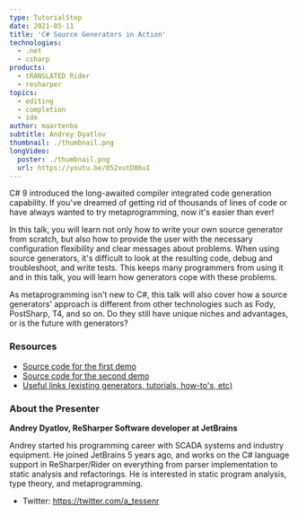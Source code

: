 ```yaml
---
type: TutorialStep
date: 2021-05-11
title: 'C# Source Generators in Action'
technologies:
  - .net
  - csharp
products:
  - tRANSLATED Rider
  - resharper
topics:
  - editing
  - completion
  - ide
author: maartenba
subtitle: Andrey Dyatlov
thumbnail: ./thumbnail.png
longVideo:
  poster: ./thumbnail.png
  url: https://youtu.be/052xutD86uI
---
```


C# 9 introduced the long-awaited compiler integrated code generation capability. If you've dreamed of getting rid of thousands of lines of code or have always wanted to try metaprogramming, now it's easier than ever!

In this talk, you will learn not only how to write your own source generator from scratch, but also how to provide the user with the necessary configuration flexibility and clear messages about problems. When using source generators, it's difficult to look at the resulting code, debug and troubleshoot, and write tests. This keeps many programmers from using it and in this talk, you will learn how generators cope with these problems.

As metaprogramming isn't new to C#, this talk will also cover how a source generators' approach is different from other technologies such as Fody, PostSharp, T4, and so on. Do they still have unique niches and advantages, or is the future with generators?

### Resources

* [Source code for the first demo](https://github.com/TessenR/NotifyPropertyChangedDemo)
* [Source code for the second demo](https://github.com/TessenR/BestPracticesSourceGeneratorsDemo)
* [Useful links (existing generators, tutorials, how-to's, etc)](https://gist.github.com/TessenR/ab40df2d6e971a8d6e5c6c6295d85d11)

### About the Presenter

**Andrey Dyatlov, ReSharper Software developer at JetBrains**

Andrey started his programming career with SCADA systems and industry equipment. He joined JetBrains 5 years ago, and works on the C# language support in ReSharper/Rider on everything from parser implementation to static analysis and refactorings. He is interested in static program analysis, type theory, and metaprogramming.

* Twitter: https://twitter.com/a_tessenr
